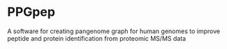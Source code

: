 # PPGpep
A software for creating pangenome graph for human genomes to improve peptide and protein identification from proteomic MS/MS data
